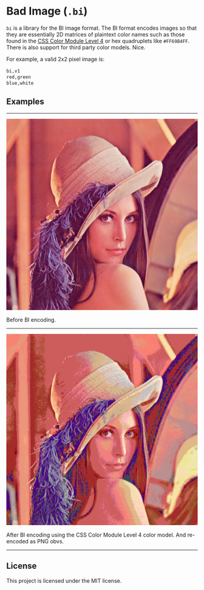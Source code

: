 # Bad Image (`.bi`)

`bi` is a library for the BI image format.
The BI format encodes images so that they are essentially 2D matrices of plaintext color names such as those found in the [CSS Color Module Level 4](https://www.w3.org/TR/css-color-4/#named-colors) or hex quadruplets like `#FF69B4FF`.
There is also support for third party color models.
Nice.

For example, a valid 2x2 pixel image is:

```
bi,v1
red,green
blue,white
```

## Examples

---

![Before BI encoding.](./misc/lenna1.png)

Before BI encoding.

---

![After BI encoding using the CSS Color Module Level 4 color model. And re-encoded as PNG obvs.](./misc/lenna2.png)

After BI encoding using the CSS Color Module Level 4 color model. And re-encoded as PNG obvs.

---

## License

This project is licensed under the MIT license.
